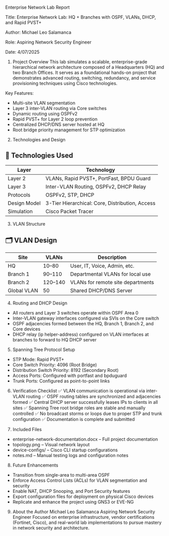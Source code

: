 Enterprise Network Lab Report

Title: Enterprise Network Lab: HQ + Branches with OSPF, VLANs, DHCP, and Rapid PVST+

Author: Michael Leo Salamanca

Role: Aspiring Network Security Engineer

Date: 4/07/2025

1. Project Overview
This lab simulates a scalable, enterprise-grade hierarchical network architecture composed of a Headquarters (HQ) and two Branch Offices. It serves as a foundational hands-on project that demonstrates advanced routing, switching, redundancy, and service provisioning techniques using Cisco technologies.

Key Features:
- Multi-site VLAN segmentation
- Layer 3 inter-VLAN routing via Core switches
- Dynamic routing using OSPFv2
- Rapid PVST+ for Layer 2 loop prevention
- Centralized DHCP/DNS server hosted at HQ
- Root bridge priority management for STP optimization
  
2. Technologies and Design
## 🧰 Technologies Used

| Layer        | Technology                                      |
|--------------|-------------------------------------------------|
| Layer 2      | VLANs, Rapid PVST+, PortFast, BPDU Guard        |
| Layer 3      | Inter-VLAN Routing, OSPFv2, DHCP Relay          |
| Protocols    | OSPFv2, STP, DHCP                               |
| Design Model | 3-Tier Hierarchical: Core, Distribution, Access |
| Simulation   | Cisco Packet Tracer                             |


3. VLAN Structure
## 🗂 VLAN Design

| Site        | VLANs     | Description                          |
|-------------|-----------|--------------------------------------|
| HQ          | 10–80     | User, IT, Voice, Admin, etc.         |
| Branch 1    | 90–110    | Departmental VLANs for local use     |
| Branch 2    | 120–140   | VLANs for remote site departments    |
| Global VLAN | 50        | Shared DHCP/DNS Server               |

4. Routing and DHCP Design
- All routers and Layer 3 switches operate within OSPF Area 0
- Inter-VLAN gateway interfaces configured via SVIs on the Core switch
- OSPF adjacencies formed between the HQ, Branch 1, Branch 2, and Core devices
- DHCP relay (ip helper-address) configured on VLAN interfaces at branches to forward to HQ DHCP server
  
5. Spanning Tree Protocol Setup
- STP Mode: Rapid PVST+
- Core Switch Priority: 4096 (Root Bridge)
- Distribution Switch Priority: 8192 (Secondary Root)
- Access Ports: Configured with portfast and bpduguard
- Trunk Ports: Configured as point-to-point links
  
6. Verification Checklist
✅ VLAN communication is operational via inter-VLAN routing
✅ OSPF routing tables are synchronized and adjacencies formed
✅ Central DHCP server successfully leases IPs to clients in all sites
✅ Spanning Tree root bridge roles are stable and manually controlled
✅ No broadcast storms or loops due to proper STP and trunk configuration
✅ Documentation is complete and submitted

7. Included Files
- enterprise-network-documentation.docx – Full project documentation
- topology.png – Visual network layout
- device-configs/ – Cisco CLI startup configurations
- notes.md – Manual testing logs and configuration notes
  
8. Future Enhancements
- Transition from single-area to multi-area OSPF
- Enforce Access Control Lists (ACLs) for VLAN segmentation and security
- Enable NAT, DHCP Snooping, and Port Security features
- Export configuration files for deployment on physical Cisco devices
- Replicate and enhance the project using GNS3 or EVE-NG
  
9. About the Author
Michael Leo Salamanca
Aspiring Network Security Engineer
Focused on enterprise infrastructure, vendor certifications (Fortinet, Cisco), and real-world lab implementations to pursue mastery in network security and architecture.
